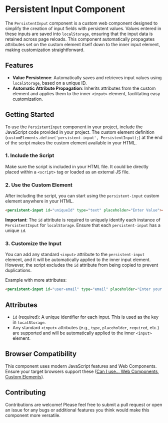 
# Persistent Input Component

The `PersistentInput` component is a custom web component designed to simplify the creation of input fields with persistent values. Values entered in these inputs are saved into `localStorage`, ensuring that the input data is retained across page reloads. This component automatically propagates attributes set on the custom element itself down to the inner input element, making customization straightforward.

## Features
- **Value Persistence**: Automatically saves and retrieves input values using `localStorage`, based on a unique ID.
- **Automatic Attribute Propagation**: Inherits attributes from the custom element and applies them to the inner `<input>` element, facilitating easy customization.

## Getting Started

To use the `PersistentInput` component in your project, include the JavaScript code provided in your project. The custom element definition (`customElements.define('persistent-input', PersistentInput);`) at the end of the script makes the custom element available in your HTML.

### 1. Include the Script
Make sure the script is included in your HTML file. It could be directly placed within a `<script>` tag or loaded as an external JS file.

### 2. Use the Custom Element
After including the script, you can start using the `persistent-input` custom element anywhere in your HTML.

```html
<persistent-input id="uniqueId" type="text" placeholder="Enter Value"></persistent-input>
```

**Important**: The `id` attribute is required to uniquely identify each instance of `PersistentInput` for `localStorage`. Ensure that each `persistent-input` has a unique `id`.

### 3. Customize the Input

You can add any standard `<input>` attribute to the `persistent-input` element, and it will be automatically applied to the inner input element. However, the script excludes the `id` attribute from being copied to prevent duplications.

Example with more attributes:

```html
<persistent-input id="user-email" type="email" placeholder="Enter your email" required></persistent-input>
```

## Attributes

- `id` (required): A unique identifier for each input. This is used as the key in `localStorage`.
- Any standard `<input>` attributes (e.g., `type`, `placeholder`, `required`, etc.) are supported and will be automatically applied to the inner `<input>` element.

## Browser Compatibility

This component uses modern JavaScript features and Web Components. Ensure your target browsers support these ([Can I use... Web Components](https://caniuse.com/?search=Web%20Components), [Custom Elements](https://caniuse.com/?search=Custom%20Elements)).


## Contributing
Contributions are welcome! Please feel free to submit a pull request or open an issue for any bugs or additional features you think would make this component more versatile.

